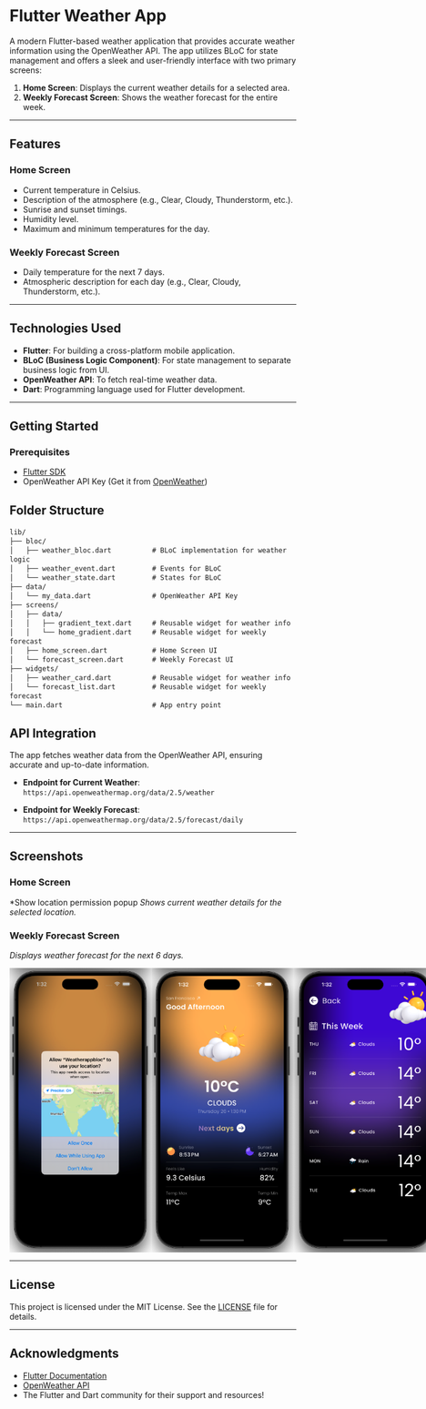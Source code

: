 # Flutter Weather App

A modern Flutter-based weather application that provides accurate weather information using the OpenWeather API. The app utilizes BLoC for state management and offers a sleek and user-friendly interface with two primary screens:

1. **Home Screen**: Displays the current weather details for a selected area.
2. **Weekly Forecast Screen**: Shows the weather forecast for the entire week.

---

## Features

### Home Screen
- Current temperature in Celsius.
- Description of the atmosphere (e.g., Clear, Cloudy, Thunderstorm, etc.).
- Sunrise and sunset timings.
- Humidity level.
- Maximum and minimum temperatures for the day.

### Weekly Forecast Screen
- Daily temperature for the next 7 days.
- Atmospheric description for each day (e.g., Clear, Cloudy, Thunderstorm, etc.).

---

## Technologies Used

- **Flutter**: For building a cross-platform mobile application.
- **BLoC (Business Logic Component)**: For state management to separate business logic from UI.
- **OpenWeather API**: To fetch real-time weather data.
- **Dart**: Programming language used for Flutter development.

---

## Getting Started

### Prerequisites
- [Flutter SDK](https://flutter.dev/docs/get-started/install)
- OpenWeather API Key (Get it from [OpenWeather](https://openweathermap.org/api))

## Folder Structure

```plaintext
lib/
├── bloc/
│   ├── weather_bloc.dart          # BLoC implementation for weather logic
│   ├── weather_event.dart         # Events for BLoC
│   └── weather_state.dart         # States for BLoC
├── data/
│   └── my_data.dart               # OpenWeather API Key
├── screens/
│   ├── data/
│   │   ├── gradient_text.dart     # Reusable widget for weather info
│   │   └── home_gradient.dart     # Reusable widget for weekly forecast
│   ├── home_screen.dart           # Home Screen UI
│   └── forecast_screen.dart       # Weekly Forecast UI
├── widgets/
│   ├── weather_card.dart          # Reusable widget for weather info
│   └── forecast_list.dart         # Reusable widget for weekly forecast
└── main.dart                      # App entry point
```


## API Integration

The app fetches weather data from the OpenWeather API, ensuring accurate and up-to-date information.

- **Endpoint for Current Weather**:  
  `https://api.openweathermap.org/data/2.5/weather`

- **Endpoint for Weekly Forecast**:  
  `https://api.openweathermap.org/data/2.5/forecast/daily`

---

## Screenshots

### Home Screen
*Show location permission popup
*Shows current weather details for the selected location.*


### Weekly Forecast Screen
*Displays weather forecast for the next 6 days.*

<div style="display: flex; justify-content: space-between;">
  <img src="https://github.com/kamal66/flutter_weather_app/blob/main/screenshots/ss1.png?raw=true" width="250" height="auto" alt="Screenshot 1"/>
  <img src="https://github.com/kamal66/flutter_weather_app/blob/main/screenshots/ss2.png?raw=true" width="250" height="auto" alt="Screenshot 2"/>
  <img src="https://github.com/kamal66/flutter_weather_app/blob/main/screenshots/ss3.png?raw=true" width="250" height="auto" alt="Screenshot 3"/>
</div>

---

## License

This project is licensed under the MIT License. See the [LICENSE](LICENSE) file for details.

---

## Acknowledgments

- [Flutter Documentation](https://flutter.dev/docs)
- [OpenWeather API](https://openweathermap.org/api)
- The Flutter and Dart community for their support and resources!


